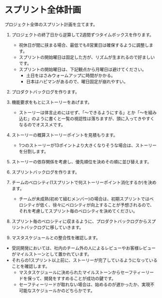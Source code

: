 # スプリント全体計画

プロジェクト全体のスプリント計画を立てます。

1. プロジェクトの終了日から逆算して2週間ずつタイムボックスを作ります。
   - 祝休日が間に挟まる場合、最低でも8営業日は確保するように調整します。
   - スプリントの開始曜日は固定した方が、リズムが生まれるので好ましいです。
   - スプリントの開始曜日は、下記観点から月曜日は避けてください。
       - 土日をはさみウォームアップに時間がかかる。
       - 日本はハピマンがあるので、曜日固定が崩れやすい。
1. プロダクトバックログを作ります。
  1. 機能要求をもとにストーリーをあげます。
     - ストーリーは体言止めにはせず、「～できるようにする」とか「～を組み込む」のように書くと一覧の視認性は落ちますが、頭に入ってきやすくなるのでオススメです。
  1. ストーリーの概算ストーリーポイントを見積もります。
     - 1つのストーリーが13ポイントより大きくなりそうな場合は、ストーリーを分割します。
  1. ストーリーの依存関係を考慮し、優先順位を決めその順に並び替えます。

1. スプリントバックログを作ります。
  1. チームのベロシティ(1スプリントで何ストーリーポイント消化するか)を決めます。
      - チームが未成熟(初めて組むメンバー)の場合は、初期スプリントではベロシティが低く、徐々にベロシティが向上することが予想されるので、それを考慮してスプリント毎のベロシティを決めてください。
  1. スプリント毎のベロシティに収まるように、プロダクトバックログからスプリントバックログに移していきます。

1. マスタスケジュールとの整合性を確認します。
  - 受託開発においては、社内のチーム外の人によるレビューやお客様レビューがマイルストーンとして置かれています。
  - それらの1スプリント以上前に、ストーリーが完了しているようになっていることを確認します。
    - マスタスケジュールに決められたマイルストーンからセーフティーリードを保って、開発をすすめることが成功の鍵です。
    - セーフティーリードが取れない場合は、始めるのが遅かったか、実現不可能なスケジュールかのどちらかです。 
